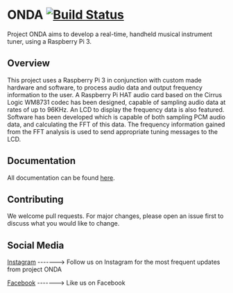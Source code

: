 # ONDA         [![Build Status](https://travis-ci.org/Dan-escu/ONDA.svg?branch=master)](https://travis-ci.org/Dan-escu/ONDA)
Project ONDA aims to develop a real-time, handheld musical instrument tuner, using a Raspberry Pi 3.

## Overview 
This project uses a Raspberry Pi 3 in conjunction with custom made hardware and software, to process audio data and output frequency information to the user. A Raspberry Pi HAT audio card based on the Cirrus Logic WM8731 codec has been designed, capable of sampling audio data at rates of up to 96KHz. An LCD to display the frequency data is also featured. Software has been developed which is capable of both sampling PCM audio data, and calculating the FFT of this data. The frequency information gained from the FFT analysis is used to send appropriate tuning messages to the LCD.

## Documentation
All documentation can be found [here](https://dan-escu.github.io/ONDA/index.html).

## Contributing
We welcome pull requests. For major changes, please open an issue first to discuss what you would like to change.

## Social Media
[Instagram](https://www.instagram.com/ondasounds/ "Instagram") -------> Follow us on Instagram for the most frequent updates from project ONDA

[Facebook](https://www.facebook.com/ondatune/) -------> Like us on Facebook
